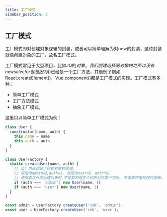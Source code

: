 ```yaml
---
title: 工厂模式
sidebar_position: 3
---
```


## 工厂模式
工厂模式即对创建对象逻辑的封装，或者可以简单理解为对new的封装，这种封装就像创建对象的工厂，故名工厂模式。

工厂模式常见于大型项目，比如JQ的$对象，我们创建选择器对象时之所以没有new selector就是因为$()已经是一个工厂方法，其他例子例如React.createElement()、Vue.component()都是工厂模式的实现。工厂模式有多种：
* 简单工厂模式
* 工厂方法模式
* 抽象工厂模式，

这里只以简单工厂模式为例：
```js
class User {
  constructor(name, auth) {
    this.name = name
    this.auth = auth
  }
}

class UserFactory {
  static createUser(name, auth) {
    // 工厂内部封装了创建对象的逻辑:
    // 权限为admin时,auth=1, 权限为user时, auth为2
    // 使用者在外部创建对象时,不需要知道各个权限对应哪个字段, 不需要知道赋权的逻辑，只需要知道创建了一个管理员和用户
    if (auth === 'admin') new User(name, 1)
    if (auth === 'user') new User(name, 2)
  }
}

const admin = UserFactory.createUser('cxk', 'admin');
const user = UserFactory.createUser('cxk', 'user');
```